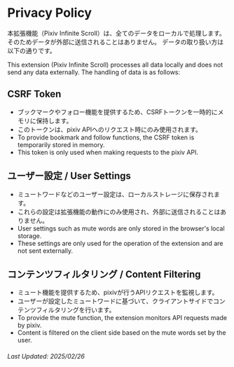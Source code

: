 # Privacy Policy

本拡張機能（Pixiv Infinite Scroll）は、全てのデータをローカルで処理します。そのためデータが外部に送信されることはありません。
データの取り扱い方は以下の通りです。

This extension (Pixiv Infinite Scroll) processes all data locally and does not send any data externally.
The handling of data is as follows:

## CSRF Token

- ブックマークやフォロー機能を提供するため、CSRFトークンを一時的にメモリに保持します。
- このトークンは、pixiv APIへのリクエスト時にのみ使用されます。
- To provide bookmark and follow functions, the CSRF token is temporarily stored in memory.
- This token is only used when making requests to the pixiv API.

## ユーザー設定 / User Settings

- ミュートワードなどのユーザー設定は、ローカルストレージに保存されます。
- これらの設定は拡張機能の動作にのみ使用され、外部に送信されることはありません。
- User settings such as mute words are only stored in the browser's local storage.
- These settings are only used for the operation of the extension and are not sent externally.

## コンテンツフィルタリング / Content Filtering

- ミュート機能を提供するため、pixivが行うAPIリクエストを監視します。
- ユーザーが設定したミュートワードに基づいて、クライアントサイドでコンテンツフィルタリングを行います。
- To provide the mute function, the extension monitors API requests made by pixiv.
- Content is filtered on the client side based on the mute words set by the user.

###### Last Updated: 2025/02/26
